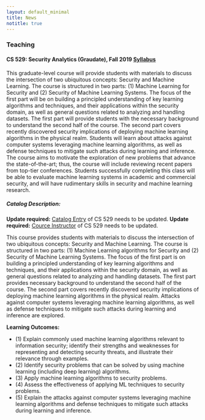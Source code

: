 ```yaml
---
layout: default_minimal
title: News
notitle: true
---
```


### Teaching

#### CS 529: Security Analytics (Graudate), Fall 2019 [Syllabus](http://beerkay.github.io/courses/cs529/content/syllabus/CS529.pdf)

This graduate-level course will provide students with materials to discuss the intersection of two ubiquitous concepts: Security and Machine Learning. The course is structured in two parts: (1) Machine Learning for Security and (2) Security of Machine Learning Systems. The focus of the first part will be on building a principled understanding of key learning algorithms and techniques, and their applications within the security domain, as well as general questions related to analyzing and handling datasets. The first part will provide students with the necessary background to understand the second half of the course. The second part covers recently discovered security implications of deploying machine learning algorithms in the physical realm. Students will learn about attacks against computer systems leveraging machine learning algorithms, as well as defense techniques to mitigate such attacks during learning and inference. The course aims to motivate the exploration of new problems that advance the state-of-the-art; thus, the course will include reviewing recent papers from top-tier conferences. Students successfully completing this class will be able to evaluate machine learning systems in academic and commercial security, and will have rudimentary skills in security and machine learning research. 


##### Catalog Description:

**Update required:** [Catalog Entry](https://selfservice.mypurdue.purdue.edu/prod/bwckctlg.p_disp_course_detail?cat_term_in=202010&subj_code_in=CS&crse_numb_in=52900) of CS 529 needs to be updated.
**Update required:** [Cource Instructor](https://www.cs.purdue.edu/academic-programs/courses/2019_fall_courses.html) of CS 529 needs to be updated.

This course provides students with materials to discuss the intersection of two ubiquitous concepts: Security and Machine Learning. The course is structured in two parts: (1) Machine Learning algorithms for Security and (2) Security of Machine Learning Systems. The focus of the first part is on building a principled understanding of key learning algorithms and techniques, and their applications within the security domain, as well as general questions related to analyzing and handling datasets. The first part provides necessary background to understand the second half of the course. The second part covers recently discovered security implications of deploying machine learning algorithms in the physical realm. Attacks against computer systems leveraging machine learning algorithms, as well as defense techniques to mitigate such attacks during learning and inference are explored. 


**Learning Outcomes:** 
- (1) Explain commonly used machine learning algorithms relevant to information security; identify their strengths and weaknesses for representing and detecting security threats, and illustrate their relevance through examples. 
- (2) Identify security problems that can be solved by using machine learning (including deep learning) algorithms. 
- (3) Apply machine learning algorithms to security problems. 
- (4) Assess the effectiveness of applying ML techniques to security problems.
- (5) Explain the attacks against computer systems leveraging machine learning algorithms and defense techniques to mitigate such attacks during learning and inference.





